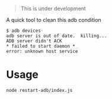 > This is under development

A quick tool to clean this adb condition

```
$ adb devices
adb server is out of date.  killing...
ADB server didn't ACK
* failed to start daemon *
error: unknown host service
```

# Usage
`node restart-adb/index.js`